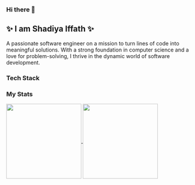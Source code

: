 ### Hi there 👋

## ✨ I am Shadiya Iffath ✨ 

A passionate software engineer on a mission to turn lines of code into meaningful solutions. With a strong foundation in computer science and a love for problem-solving, I thrive in the dynamic world of software development.

### Tech Stack


### My Stats

<a href="https://github.com/anuraghazra/github-readme-stats">
  <img height=200 align="center" src="https://github-readme-stats.vercel.app/api?username=ShadiyaIffath&show_icons=true&theme=tokyonight&card_width=320" />
</a>
<a href="https://github.com/anuraghazra/convoychat">
  <img height=200 align="center" src="https://github-readme-stats.vercel.app/api/top-langs/?username=ShadiyaIffath&hide=jupyter%20notebook,css,scss,html,less&theme=tokyonight&layout=donut&card_width=320" />
</a>


<!--
**ShadiyaIffath/ShadiyaIffath** is a ✨ _special_ ✨ repository because its `README.md` (this file) appears on your GitHub profile.
&hide=javascript,css,scss,html&theme=tokyonight
Here are some ideas to get you started:

- 🔭 I’m currently working on ...
- 🌱 I’m currently learning ...
- 👯 I’m looking to collaborate on ...
- 🤔 I’m looking for help with ...
- 💬 Ask me about ...
- 📫 How to reach me: ...
- 😄 Pronouns: ...
- ⚡ Fun fact: ...
-->

